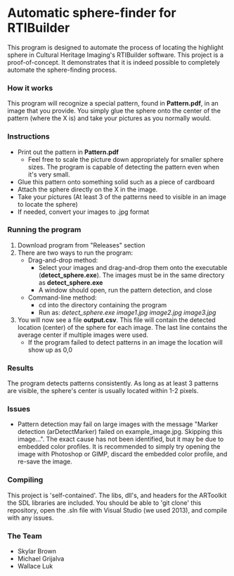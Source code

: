 Automatic sphere-finder for RTIBuilder
===========

This program is designed to automate the process of locating the highlight sphere in Cultural Heritage Imaging's RTIBuilder software. This project is a proof-of-concept. It demonstrates that it is indeed possible to completely automate the sphere-finding process.

### How it works
This program will recognize a special pattern, found in **Pattern.pdf**, in an image that you provide. You simply glue the sphere onto the center of the pattern (where the X is) and take your pictures as you normally would.

### Instructions
- Print out the pattern in **Pattern.pdf**
	- Feel free to scale the picture down appropriately for smaller sphere sizes. The program is capable of detecting the pattern even when it's very small.
- Glue this pattern onto something solid such as a piece of cardboard
- Attach the sphere directly on the X in the image.
- Take your pictures (At least 3 of the patterns need to visible in an image to locate the sphere)
- If needed, convert your images to .jpg format

### Running the program
1. Download program from "Releases" section
2. There are two ways to run the program:
	- Drag-and-drop method:
		- Select your images and drag-and-drop them onto the executable (**detect_sphere.exe**). The images must be in the same directory as **detect_sphere.exe**
		- A window should open, run the pattern detection, and close
	- Command-line method:
		- cd into the directory containing the program
		- Run as: *detect_sphere.exe image1.jpg image2.jpg image3.jpg*
3. You will now see a file **output.csv**. This file will contain the detected location (center) of the sphere for each image. The last line contains the average center if multiple images were used.
	- If the program failed to detect patterns in an image the location will show up as 0,0

### Results
The program detects patterns consistently. As long as at least 3 patterns are visible, the sphere's center is usually located within 1-2 pixels.

### Issues
- Pattern detection may fail on large images with the message "Marker detection (arDetectMarker) failed on example_image.jpg. Skipping this image...". The exact cause has not been identified, but it may be due to embedded color profiles. It is recommended to simply try opening the image with Photoshop or GIMP, discard the embedded color profile, and re-save the image.

### Compiling
This project is 'self-contained'. The libs, dll's, and headers for the ARToolkit the SDL libraries are included. You should be able to 'git clone' this repository, open the .sln file with Visual Studio (we used 2013), and compile with any issues.

### The Team
- Skylar Brown
- Michael Grijalva
- Wallace Luk
